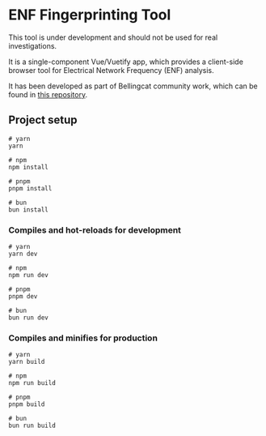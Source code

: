 # ENF Fingerprinting Tool

This tool is under development and should not be used for real investigations.

It is a single-component Vue/Vuetify app, which provides a client-side browser tool for Electrical Network Frequency (ENF) analysis.

It has been developed as part of Bellingcat community work, which can be found in [this repository](`https://github.com/CargoCultScientist/ENFormant`).

## Project setup

```
# yarn
yarn

# npm
npm install

# pnpm
pnpm install

# bun
bun install
```

### Compiles and hot-reloads for development

```
# yarn
yarn dev

# npm
npm run dev

# pnpm
pnpm dev

# bun
bun run dev
```

### Compiles and minifies for production

```
# yarn
yarn build

# npm
npm run build

# pnpm
pnpm build

# bun
bun run build
```
